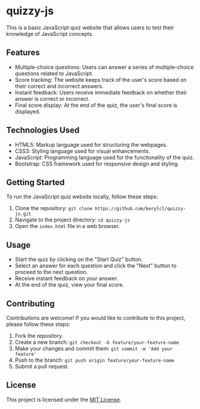 # quizzy-js


This is a basic JavaScript quiz website that allows users to test their knowledge of JavaScript concepts.

## Features

- Multiple-choice questions: Users can answer a series of multiple-choice questions related to JavaScript.
- Score tracking: The website keeps track of the user's score based on their correct and incorrect answers.
- Instant feedback: Users receive immediate feedback on whether their answer is correct or incorrect.
- Final score display: At the end of the quiz, the user's final score is displayed.

## Technologies Used

- HTML5: Markup language used for structuring the webpages.
- CSS3: Styling language used for visual enhancements.
- JavaScript: Programming language used for the functionality of the quiz.
- Bootstrap: CSS framework used for responsive design and styling.

## Getting Started

To run the JavaScript quiz website locally, follow these steps:

1. Clone the repository: `git clone https://github.com/berylcl/quizzy-js.git`
2. Navigate to the project directory: `cd quizzy-js`
3. Open the `index.html` file in a web browser.

## Usage

- Start the quiz by clicking on the "Start Quiz" button.
- Select an answer for each question and click the "Next" button to proceed to the next question.
- Receive instant feedback on your answer.
- At the end of the quiz, view your final score.

## Contributing

Contributions are welcome! If you would like to contribute to this project, please follow these steps:

1. Fork the repository.
2. Create a new branch: `git checkout -b feature/your-feature-name`
3. Make your changes and commit them: `git commit -m 'Add your feature'`
4. Push to the branch: `git push origin feature/your-feature-name`
5. Submit a pull request.

## License

This project is licensed under the [MIT License](LICENSE).

